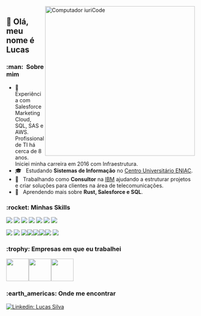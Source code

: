 <img src="https://raw.githubusercontent.com/MicaelliMedeiros/micaellimedeiros/master/image/computer-illustration.png" min-width="400px" max-width="400px" width="400px" align="right" alt="Computador iuriCode">

## 💜 Olá, meu nome é <strong>Lucas</strong>

<h3> :man: &nbsp;Sobre mim </h3>

- 🤔 &nbsp; Experiência com Salesforce Marketing Cloud, SQL, SAS e AWS. Profissional de TI há cerca de 8 anos. Iniciei minha carreira em 2016 com Infraestrutura.
- 🎓 &nbsp; Estudando **Sistemas de Informação** no <a href="https://www.eniac.com.br/">Centro Universitário ENIAC</a>.
- 💼 &nbsp; Trabalhando como **Consultor** na <a href="https://www.ibm.com/br-pt/">IBM</a> ajudando a estruturar projetos e criar soluções para clientes na área de telecomunicações.
- 🌱 &nbsp; Aprendendo mais sobre **Rust, Salesforce e SQL**.

<h3> :rocket:&nbsp;Minhas Skills </h3>

<img src="https://img.shields.io/badge/Salesforce-00A1E0?style=for-the-badge&logo=Salesforce&logoColor=white" /> <img src="https://img.shields.io/badge/Amazon_AWS-FF9900?style=for-the-badge&logo=amazonaws&logoColor=white" /> <img src="https://img.shields.io/badge/Figma-F24E1E?style=for-the-badge&logo=figma&logoColor=white" /> 
<img src="https://img.shields.io/badge/Rust-000000?style=for-the-badge&logo=rust&logoColor=white" /> <img src="https://img.shields.io/badge/VSCode-0078D4?style=for-the-badge&logo=visual%20studio%20code&logoColor=white" /> <img src="https://img.shields.io/badge/Microsoft_Office-D83B01?style=for-the-badge&logo=microsoft-office&logoColor=white"/> <img src="https://img.shields.io/badge/Jira-0052CC?style=for-the-badge&logo=Jira&logoColor=white"/>

<img src="https://img.shields.io/badge/Microsoft%20SQL%20Server-CC2927?style=for-the-badge&logo=microsoft%20sql%20server&logoColor=white"/> <img src="https://img.shields.io/badge/MySQL-005C84?style=for-the-badge&logo=mysql&logoColor=white" /> <img src="https://img.shields.io/badge/PostgreSQL-316192?style=for-the-badge&logo=postgresql&logoColor=white"/><img src="https://img.shields.io/badge/HTML5-E34F26?style=for-the-badge&logo=html5&logoColor=white"/><img src="https://img.shields.io/badge/JavaScript-323330?style=for-the-badge&logo=javascript&logoColor=F7DF1E"/><img src="https://img.shields.io/badge/CSS3-1572B6?style=for-the-badge&logo=css3&logoColor=white"/><img src="https://img.shields.io/badge/PowerBI-F2C811?style=for-the-badge&logo=Power%20BI&logoColor=white" /> <img src="https://img.shields.io/badge/Python-FFD43B?style=for-the-badge&logo=python&logoColor=blue"/>

<h3> :trophy:&nbsp;Empresas em que eu trabalhei </h3> 
<div>
<img src="https://i.imgur.com/47hxfXv.png" max-width="60px" width="60px"/><img src="https://i.imgur.com/T8bST93.png" max-width="60px" width="60px"/><img src="https://i.imgur.com/Z1qU81s.png" max-width="60px" width="60px"/></div>

<h3> :earth_americas:&nbsp;Onde me encontrar </h3> 

[![Linkedin: Lucas Silva](https://img.shields.io/badge/LinkedIn-0077B5?style=for-the-badge&logo=linkedin&logoColor=white&link=https://www.linkedin.com/in/lucz/)](https://www.linkedin.com/in/lucz/)


